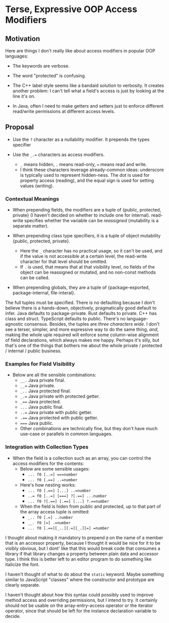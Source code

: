 
# Terse, Expressive OOP Access Modifiers

## Motivation

Here are things I don't really like about access modifiers in popular OOP languages:

- The keywords are verbose.

- The word "protected" is confusing.

- The C++ label style seems like a bandaid solution to verbosity. It creates another problem: I can't tell what a field's access is just by looking at the line it's on.

- In Java, often I need to make getters and setters just to enforce different read/write permissions at different access levels.

## Proposal

- Use the `?` character as a nullability modifier. It prepends the types specifier

- Use the `_.=` characters as access modifiers.
  - `_` means hidden, `.` means read-only, `=` means read and write.
  - I think these characters leverage already-common ideas: underscore is typically used to represent hidden-ness. The dot is used for property access (reading), and the equal sign is used for setting values (writing).

### Contextual Meanings

- When prepending fields, the modifiers are a tuple of {public, protected, private} (I haven't decided on whether to include one for internal). read-write specifies whether the variable can be _reassigned_ (mutability is a separate matter).

- When prepending class type specifiers, it is a tuple of object mutability {public, protected, private}.
  - Here the `_` character has no practical usage, so it can't be used, and if the value is not accessible at a certain level, the read-write character for that level should be omitted.
  - If `.` is used, that means that at that visibility level, no fields of the object can be reassigned or mutated, and no non-const methods can be called.

- When prepending globals, they are a tuple of {package-exported, package-internal, file-interal}.

The full tuples must be specified. There is no defaulting because I don't believe there is a hands-down, objectively, pragmatically good default to infer. Java defaults to package-private. Rust defaults to private. C++ has class and struct. TypeScript defaults to public. There's no language-agnostic consensus. Besides, the tuples are _three characters wide_. I don't see a terser, simpler, and more expressive way to do the same thing, _and_, making the whole uple required will enforce some column-wise alignment of field declarations, which always makes me happy. Perhaps it's silly, but that's one of the things that bothers me about the whole private / protected / internal / public business.

### Examples for Field Visibility

- Below are all the sensible combinations:
  - `__.` Java private final.
  - `__=` Java private.
  - `_..` Java protected final.
  - `_.=` Java private with protected getter.
  - `_==` Java protected.
  - `...` Java public final.
  - `..=` Java private with public getter.
  - `.==` Java protected with public getter.
  - `===` Java public.
  - Other combinations are technically fine, but they don't have much use-case or parallels in common languages.

### Integration with Collection Types

- When the field is a collection such as an array, you can control the access modifiers for the contents:
  - Below are some sensible usages:
    - `... f0 [..=] ===number`
    - `... f0 [.==] ..=number`
  - Here's how nesting works:
    - `... f0 [.==] [...] ..=number`
    - `..= f0 [..=] [===] ?[.==] ...number`
    - `... f0 ?[.==] [.==] [...] ?.==number`
  - When the field is hiden from public and protected, up to that part of the array access tuple is omitted:
    - `_.. f0 [.=] ..number`
    - `__. f0 [=] .=number`
    - `... f0 [.==][_..][.=][_.][=] =number`

I thought about making it mandatory to prepend `@` on the name of a member that is an accessor property, because I thought it would be nice for it to be visibly obvious, but I dont' like that this would break code that consumes a library if that library changes a property between plain data and accessor type. I think this is better left to an editor program to do something like italicize the font.

I haven't thought of what to do about the `static` keyword. Maybe something similar to JavaScript "classes" where the constructor and prototype are clearly separate.

I haven't thought about how this syntax could possibly used to improve method access and overriding permissions, but I intend to try. It certainly should not be usable on the array-entry-access operator or the iterator operator, since that should be left for the instance declaration variable to decide.
